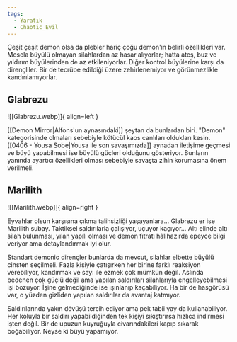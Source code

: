 ```yaml
---
tags:
  - Yaratık
  - Chaotic_Evil
---  
```

  
Çeşit çeşit demon olsa da plebler hariç çoğu demon'ın belirli özellikleri var. Mesela büyülü olmayan silahlardan az hasar alıyorlar; hatta ateş, buz ve yıldırım büyülerinden de az etkileniyorlar. Diğer kontrol büyülerine karşı da dirençliler. Bir de tecrübe edildiği üzere zehirlenemiyor ve görünmezlikle kandırılamıyorlar.  
## Glabrezu  
![[Glabrezu.webp]]{ align=left }  
  
[[Demon Mirror|Alfons'un aynasındaki]] şeytan da bunlardan biri. "Demon" kategorisinde olmaları sebebiyle kötücül kaos canlıları oldukları kesin. [[0406 - Yousa Sobe|Yousa ile son savaşımızda]] aynadan iletişime geçmesi ve büyü yapabilmesi ise büyülü güçleri olduğunu gösteriyor. Bunların yanında ayartıcı özellikleri olması sebebiyle savaşta zihin korumasına önem verilmeli.  
## Marilith  
![[Marilith.webp]]{ align=right }  
  
Eyvahlar olsun karşısına çıkma talihsizliği yaşayanlara... Glabrezu er ise Marilith subay. Taktiksel saldırılarla çalışıyor, uçuyor kaçıyor... Altı elinde altı silah bulunması, yılan yapılı olması ve demon fıtratı hâlihazırda epeyce bilgi veriyor ama detaylandırmak iyi olur.  
  
Standart demonic dirençler bunlarda da mevcut, silahlar elbette büyülü cinsten seçilmeli. Fazla kişiyle çatışırken her birine farklı reaksiyon verebiliyor, kandırmak ve sayı ile ezmek çok mümkün değil. Aslında bedenen çok güçlü değil ama yapılan saldırıları silahlarıyla engelleyebilmesi işi bozuyor. İşine gelmediğinde ise ışınlanıp kaçabiliyor. Ha bir de hasgörüsü var, o yüzden gizliden yapılan saldırılar da avantaj katmıyor.  
  
Saldırılarında yakın dövüşü tercih ediyor ama pek tabii yay da kullanabiliyor. Her koluyla bir saldırı yapabildiğinden tek kişiyi sıkıştırırsa hızlıca indirmesi işten değil. Bir de upuzun kuyruğuyla civarındakileri kapıp sıkarak boğabiliyor. Neyse ki büyü yapamıyor.